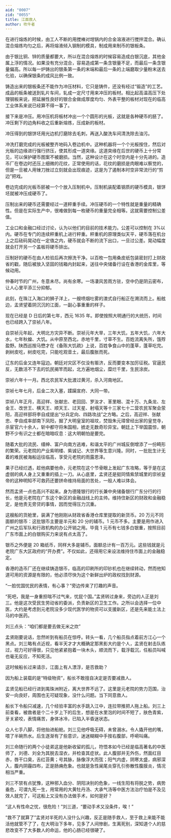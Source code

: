 ```yaml
---
aid: "0007"
zid: "0055"
title: 江面救人
author: 吹牛者
---
```


在进行熔炼的时候，由工人不断的用搅棒对坩锅内的合金溶液进行搅拌混合。确认混合熔炼均匀之后，再将熔液倾入钢制的模具，制成用来制币的银板条。

由于银比铜、锌的质量都要大，所以在混合熔炼的时候容易造成白银沉底，其他金属上浮的情况。如果没有充分混合，容易造成第一条含银量不足，而最后一条含银量偏高。所以每一炉铸出的银条第一条的末端和最后一条的上端磨取少量粉末送去化验，以确保银条的成风比例一致。

铸造出来的银板条还不能作为冲压材料，它只是铸件，还没有经过“锻造”的工艺。成品的板条被送到轧片车间，轧成一定尺寸用来冲压的板材。相比起高温高压下处理钢板来说，把延展性良好的银合金做成厚度均匀、外表平整的板材对现在的临高工业体系来说已经算不得一事了。

接下来是冲压。用冲压机将板材冲出一个个圆形的光板，这就是各种硬币的胚了。冲压剩下的边角料收之后重新熔炼，压成新的板材。

冲压得到的银饼坯用光边机打磨除去毛刺，再送入酸洗车间清洗除去油污。

冲洗打磨完成的光板被整齐地码入卷边机中。这种机器将一个个光板按住，然后对光板的边缘进行强行挤压，使其形成一道突缘。这道突缘在后世的硬币上十分常见，可以保护硬币图案不被磨损。当然，这种设计在这个时空内是十分先进的。造币厂在卷边时还压上细微的花纹，正常使用的话，花纹的磨损是肉眼难以察觉的，但是一旦被人用锉刀挫过立刻就会出现痕迹，这是为了遏制本时空非常流行的“剪边”把戏。

卷边完成的光板币胚被一个个放入压制机中。压制机装配着钢质的硬币模具，银饼坯就被冲压成硬币了。

压制出来的硬币还需要经过一道秤重手续。冲压硬币的一个特性就是重量的精确性。但是在实际生产中，很难做到每一枚硬币的重量完全相等。这就需要控制公差值。

工业口和金融口经过讨论，认为以他们的目前的技术能力。公差可以控制在 3%以内。硬币在专门的连续秤重机上进行秤重。秤重机的原理类似天平，硬币落在机台上之后砝码晃动在一定值之内，硬币就会不断的流下出口，一旦过公差。晃动幅度就会打开另一个盖板将硬币排出。

压制好的硬币在由人检验后再次擦洗干净。以百枚一包用桑皮纸包装密封打上财政省的戳，随后被放入坚固的钱箱内封起来，送往中央储备行设在香港的金库里，等候动用。

仲春时节的广州，冬意未尽。尚有余寒。一场凄风苦雨方驻，空中仍是阴云密布，让人心里平添三分抑郁。

此刻，在珠江入海口的狮子洋上，一艘喷烟吐雾的澳式自行船正在溯流而上。船舷边，孟贤望着阴沉沉的江面，一副心事重重的样子。

现在已经是 D 日后的第七年，西元 1635 年。即使按照大明通行的大统历，时间也已经跨入了崇祯八年。

自崇祯元年起，大明北方灾异不断。崇祯元年大旱，三年大饥，五年大饥，六年大水，七年秋蝗、大饥。从中原至西北，赤地千里，寸草不生。百姓流离失所，饿殍盈野。陕西巡按马懋才在《备陈大饥疏》上说，百姓争食山中的蓬草，蓬草吃完。剥树皮吃，树皮吃完，只能吃观音土，最后腹胀而死。

辽东的后金又连年寇边。朝廷对灾区不仅没有赈济，反而要变本加厉征税。官逼民反，无数活不下去的饥民揭竿而起，北方遍地烟尘，糜烂千里，生民涂炭。

崇祯六年十一月。西北农民军大批渡过黄河，杀入河南地区。

崇祯七年七月，后金二次入塞，蹂躏宣府、大同一带。

崇祯八年正月，高迎祥、张献忠、老回回、罗汝才、革里眼、混十万、九条龙、左金王、改世王、横天王、顺天王、过天星、射塌天等十三家七十二营农民军聚会荥阳，高迎祥部将李自成提出“分兵定向、四路攻战”之方略。之后，高迎祥、张献忠、李自成率部南下凤阳，掘了大明皇室的祖坟，焚毁朱元璋曾经出家的皇觉寺，杀宦官六十余人，斩中都守将朱国相，掳走无数奇珍异宝。朝廷上下举国震惊，朝野不少有识之士都在暗暗叹息：这大明朝怕是要完。

随着大批的流民、缙绅、富户向南方逃难，和谐太平的广州城反倒增添了一份畸形的繁荣。元老院的产业紫明楼、紫诚记、大世界等生意兴隆。同时，一批批生计无着的难民被海船运往临高，享受元老院的雨露恩泽。

果子已经烂透，趁他病要他命，元老院在这个节骨眼上发起广东攻略，等于是在这虚弱的病人身上又重重的插上一刀。从心底里，孟贤还是挺同情紫禁城里的崇祯皇帝的这种明知不可救药还要拼命维持局面的苦处，一般人难以体会。

然而孟贤一点也高兴不起来。身为德隆银行的行长兼中央储备银行广东分行的行长，他是元老院在广东这个新区的金融战线上的主帅。维持住新区的财政和金融稳定，是他责无旁贷的事情，因而觉得压力沉重。

这艘船的货舱里，装满了他刚刚从财政省香港仓库里提取的新货币。20 万元不同面额的银币：这批银币主要是半元和 20 分的辅币。1 元币不多。主要是用作进入广州之后军队和行政机构的办公开销之用。毕竟 1 元币有七钱多白银重，按照目前广东市面上的白银购买力来说有点太高了。

银币之外便是 20 箱纸币，同样大多是辅币。面额总计有一百万元。这些钱就是元老院广东大区政府的“开办费”。不仅如此，还得用它来设法维持住市面上的金融稳定。

香港的造币厂还在继续铸造银币，临高的印刷所的印钞机也在继续转动，然而他知道可用的资源是有限的，他必须尽快为这个新鲜出炉的政权找到财源。

“一脸忧国忧民的表情，有心事？”旁边传来了打趣的声音。

“死吧，我是一身重担喘不过气来，忧屁个国。”孟贤转过身来，旁边的人正是刘三。他是这次受民生劳动省的委派，负责新区的卫生工作。之所以会选择一位中医，大约是考虑到元老院没多少现代医学的物资可以支援新区，还是先来能土法上马的中医药。

刘三点头：“咱们都是要去做无米之炊”

孟贤刚要说话，忽然听到有船员在惊呼。转头一看，几个船员指点着前方江心一个黑点。刘三略有点近视，看半天才才大概确定那黑影大约是个人，孟贤在射击队练过，视力可好得很，只见他紧紧抱着一块木头，顺流而下，载浮载沉，任船员叫喊也毫无反应，不知死活。

这时候船长过来请示，江面上有人漂浮，是否救助？

因为船上装载的是“特级物资”，船长不敢擅自决定是否要减救人。

孟贤见船已经行进到禺珠洲附近，离大世界不远了。这里是元老院的势力范围，治安一向良好，周围也无可疑现象，没什么问题。当下同意救人。

船长下令船只减速，几个经验丰富的水手跳入江中，连拉带推把人拖上船。刘三上前查看，被救者是个二十岁上下的后生，想是在水里泡的时间不短了，肤色青紫，牙关紧咬，表情痛苦，身体冰冷，已陷入半昏迷状态。

众人七手八脚，将他抬进船舱。刘三见他呼吸无碍，未曾溺水。令人撬开他的嘴，喂了半碗热水。后生逐渐有了些意识，迷迷糊糊中手按右腹部，呼嗬叫痛。

刘三命随行的两个小徒弟这是他新收留的孤儿，符悟本如今已经是临高著名的中医师了，刘德、刘全为其脱去湿衣，并检查其症状。此人腹部并无外伤，然面红目赤，唇干口臭，舌红苔黄；号其脉，脉像浮大而弦；阳气内虚，阴寒太盛，病邪深入，腹内阴霾四布，正是肠痈危象。也就是急性阑尾炎穿孔引弥散性腹膜炎，情况相当严重。

刘三不禁有点犹豫，这种邪入血分、阴阳决别的危象，一线生阳有将脱之势，病势垂危，可谓九死一生，用常用的大黄牡丹汤、大承气汤等中医方法治疗怕是不及见效人就完了，可这船上又没有办法做手术，如何是好？

“这人有性命之忧，很危险！”刘三道，“要动手术又没条件，唉！”

“救不了就算了”孟贤对半死的人没什么兴趣，反正是随手救人，至于救上来能不能活他就管不了了，在大明治下多年，见多了人间惨剧，生离死别，深知道个人的慈悲改变不了大多数人的命运，他的心肠已经很硬了。
